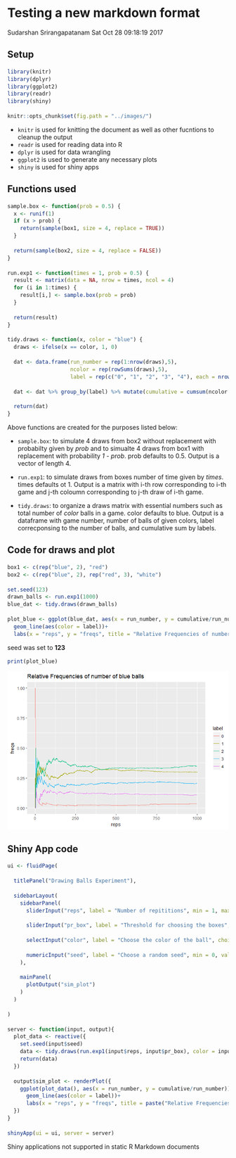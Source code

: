 Testing a new markdown format
================
Sudarshan Srirangapatanam
Sat Oct 28 09:18:19 2017

Setup
-----

``` r
library(knitr)
library(dplyr)
library(ggplot2)
library(readr)
library(shiny)

knitr::opts_chunk$set(fig.path = "../images/")
```

-   `knitr` is used for knitting the document as well as other fucntions to cleanup the output
-   `readr` is used for reading data into R
-   `dplyr` is used for data wrangling
-   `ggplot2` is used to generate any necessary plots
-   `shiny` is used for shiny apps

Functions used
--------------

``` r
sample.box <- function(prob = 0.5) {
  x <- runif(1)
  if (x > prob) {
    return(sample(box1, size = 4, replace = TRUE))
  }
  
  return(sample(box2, size = 4, replace = FALSE))
}

run.exp1 <- function(times = 1, prob = 0.5) {
  result <- matrix(data = NA, nrow = times, ncol = 4)
  for (i in 1:times) {
    result[i,] <- sample.box(prob = prob)
  }
  
  return(result)
}

tidy.draws <- function(x, color = "blue") {
  draws <- ifelse(x == color, 1, 0)
  
  dat <- data.frame(run_number = rep(1:nrow(draws),5),
                    ncolor = rep(rowSums(draws),5),
                    label = rep(c("0", "1", "2", "3", "4"), each = nrow(draws)))
  
  dat <- dat %>% group_by(label) %>% mutate(cumulative = cumsum(ncolor == label), prop = cumulative/run_number)
  
  return(dat)
}
```

Above functions are created for the purposes listed below:

-   `sample.box`: to simulate 4 draws from box2 without replacement with probabilty given by *prob* and to simualte 4 draws from box1 with replacement with probability *1 - prob*. prob defaults to 0.5. Output is a vector of length 4.

-   `run.exp1`: to simulate draws from boxes number of time given by *times*. times defaults ot 1. Output is a matrix with i-th row corresponding to i-th game and j-th coloumn corresponding to j-th draw of i-th game.

-   `tidy.draws`: to organize a draws matrix with essential numbers such as total number of *color* balls in a game. color defaults to blue. Output is a dataframe with game number, number of balls of given colors, label correcponsing to the number of balls, and cumulative sum by labels.

Code for draws and plot
-----------------------

``` r
box1 <- c(rep("blue", 2), "red")
box2 <- c(rep("blue", 2), rep("red", 3), "white")

set.seed(123)
drawn_balls <- run.exp1(1000)
blue_dat <- tidy.draws(drawn_balls)

plot_blue <- ggplot(blue_dat, aes(x = run_number, y = cumulative/run_number))+
  geom_line(aes(color = label))+
  labs(x = "reps", y = "freqs", title = "Relative Frequencies of number of blue balls")
```

seed was set to **123**

``` r
print(plot_blue)
```

![](../images/unnamed-chunk-1-1.png)

Shiny App code
--------------

``` r
ui <- fluidPage(
  
  titlePanel("Drawing Balls Experiment"),
  
  sidebarLayout(
    sidebarPanel(
      sliderInput("reps", label = "Number of repititions", min = 1, max = 5000, value = 100),
      
      sliderInput("pr_box", label = "Threshold for choosing the boxes", min = 0, max = 1, value = .5),
      
      selectInput("color", label = "Choose the color of the ball", choices = unique(c(box1, box2))),
      
      numericInput("seed", label = "Choose a random seed", min = 0, value = 12345)
    ),
    
    mainPanel(
      plotOutput("sim_plot")
    )
  )

)

server <- function(input, output){
  plot_data <- reactive({
    set.seed(input$seed)
    data <- tidy.draws(run.exp1(input$reps, input$pr_box), color = input$color)
    return(data)
  })
  
  output$sim_plot <- renderPlot({
    ggplot(plot_data(), aes(x = run_number, y = cumulative/run_number))+
      geom_line(aes(color = label))+
      labs(x = "reps", y = "freqs", title = paste("Relative Frequencies of number of ", "blue", " balls"))
  })
}

shinyApp(ui = ui, server = server)
```

<!--html_preserve-->
Shiny applications not supported in static R Markdown documents

<!--/html_preserve-->
